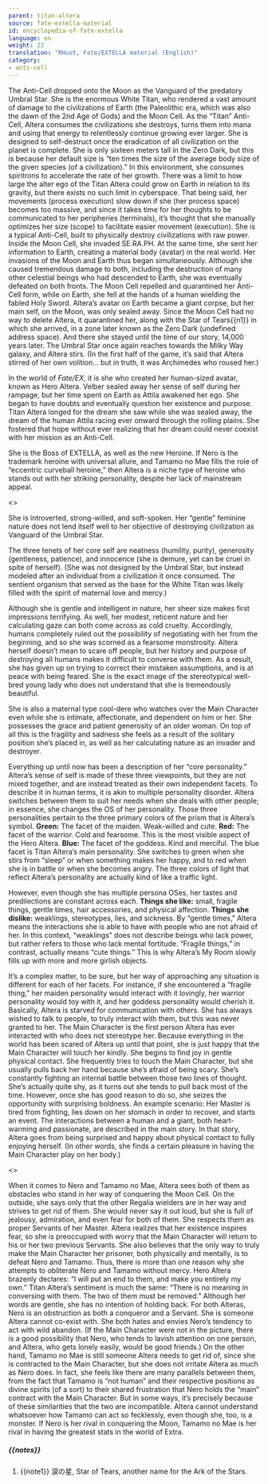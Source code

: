 ```yaml
---
parent: titan-altera
source: fate-extella-material
id: encyclopedia-of-fate-extella
language: en
weight: 22
translation: "RHuot, Fate/EXTELLA material (English)"
category:
- anti-cell
---
```


The Anti-Cell dropped onto the Moon as the Vanguard of the predatory Umbral Star.
She is the enormous White Titan, who rendered a vast amount of damage to the civilizations of Earth (the Paleolithic era, which was also the dawn of the 2nd Age of Gods) and the Moon Cell.
As the “Titan” Anti-Cell, Altera consumes the civilizations she destroys, turns them into mana and using that energy to relentlessly continue growing ever larger. She is designed to self-destruct once the eradication of all civilization on the planet is complete.
She is only sixteen meters tall in the Zero Dark, but this is because her default size is “ten times the size of the average body size of the given species (of a civilization).”
In this environment, she consumes spiritrons to accelerate the rate of her growth.
There was a limit to how large the alter ego of the Titan Altera could grow on Earth in relation to its gravity, but there exists no such limit in cyberspace. That being said, her movements (process execution) slow down if she (her process space) becomes too massive, and since it takes time for her thoughts to be communicated to her peripheries (terminals), it’s thought that she manually optimizes her size (scope) to facilitate easier movement (execution).
She is a typical Anti-Cell, built to physically destroy civilizations with raw power.
Inside the Moon Cell, she invaded SE.RA.PH. At the same time, she sent her information to Earth, creating a material body (avatar) in the real world.
Her invasions of the Moon and Earth thus began simultaneously.
Although she caused tremendous damage to both, including the destruction of many other celestial beings who had descended to Earth, she was eventually defeated on both fronts. The Moon Cell repelled and quarantined her Anti-Cell form, while on Earth, she fell at the hands of a human wielding the fabled Holy Sword.
Altera’s avatar on Earth became a giant corpse, but her main self, on the Moon, was only sealed away.
Since the Moon Cell had no way to delete Altera, it quarantined her, along with the Star of Tears{{n1}} in which she arrived, in a zone later known as the Zero Dark (undefined address space).
And there she stayed until the time of our story, 14,000 years later.
The Umbral Star once again reaches towards the Milky Way galaxy, and Altera stirs.
(In the first half of the game, it’s said that Altera stirred of her own volition… but in truth, it was Archimedes who roused her.)

In the world of *Fate/EX*, it is she who created her human-sized avatar, known as Hero Altera.
Velber sealed away her sense of self during her rampage, but her time spent on Earth as Attila awakened her ego. She began to have doubts and eventually question her existence and purpose.
Titan Altera longed for the dream she saw while she was sealed away, the dream of the human Attila racing ever onward through the rolling plains. She fostered that hope without ever realizing that her dream could never coexist with her mission as an Anti-Cell.

She is the Boss of EXTELLA, as well as the new Heroine.
If Nero is the trademark heroine with universal allure, and Tamamo no Mae fills the role of “eccentric curveball heroine,” then Altera is a niche type of heroine who stands out with her striking personality, despite her lack of mainstream appeal.

<>

She is introverted, strong-willed, and soft-spoken.
Her “gentle” feminine nature does not lend itself well to her objective of destroying civilization as Vanguard of the Umbral Star.

The three tenets of her core self are neatness (humility, purity), generosity (gentleness, patience), and innocence (she is demure, yet can be cruel in spite of herself).
(She was not designed by the Umbral Star, but instead modeled after an individual from a civilization it once consumed. The sentient organism that served as the base for the White Titan was likely filled with the spirit of maternal love and mercy.)

Although she is gentle and intelligent in nature, her sheer size makes first impressions terrifying.
As well, her modest, reticent nature and her calculating gaze can both come across as cold cruelty. Accordingly, humans completely ruled out the possibility of negotiating with her from the beginning, and so she was scorned as a fearsome monstrosity.
Altera herself doesn’t mean to scare off people, but her history and purpose of destroying all humans makes it difficult to converse with them. As a result, she has given up on trying to correct their mistaken assumptions, and is at peace with being feared.
She is the exact image of the stereotypical well-bred young lady who does not understand that she is tremendously beautiful.

She is also a maternal type cool-dere who watches over the Main Character even while she is intimate, affectionate, and dependent on him or her. She possesses the grace and patient generosity of an older woman. On top of all this is the fragility and sadness she feels as a result of the solitary position she’s placed in, as well as her calculating nature as an invader and destroyer.

Everything up until now has been a description of her “core personality.”
Altera’s sense of self is made of these three viewpoints, but they are not mixed together, and are instead treated as their own independent facets.
To describe it in human terms, it is akin to multiple personality disorder. Altera switches between them to suit her needs when she deals with other people; in essence, she changes the OS of her personality.
Those three personalities pertain to the three primary colors of the prism that is Altera’s symbol.
**Green:** The facet of the maiden. Weak-willed and cute.
**Red:** The facet of the warrior. Cold and fearsome. This is the most visible aspect of the Hero Altera.
**Blue:** The facet of the goddess. Kind and merciful.
The blue facet is Titan Altera’s main personality. She switches to green when she stirs from “sleep” or when something makes her happy, and to red when she is in battle or when she becomes angry.
The three colors of light that reflect Altera’s personality are actually kind of like a traffic light.

However, even though she has multiple persona OSes, her tastes and predilections are constant across each.
**Things she like:** small, fragile things, gentle times, hair accessories, and physical affection.
**Things she dislike:** weaklings, stereotypes, lies, and sickness.
By “gentle times,” Altera means the interactions she is able to have with people who are not afraid of her.
In this context, “weaklings” does not describe beings who lack power, but rather refers to those who lack mental fortitude.
“Fragile things,” in contrast, actually means “cute things.” This is why Altera’s My Room slowly fills up with more and more girlish objects.

It’s a complex matter, to be sure, but her way of approaching any situation is different for each of her facets.
For instance, if she encountered a “fragile thing,” her maiden personality would interact with it lovingly, her warrior personality would toy with it, and her goddess personality would cherish it.
Basically, Altera is starved for communication with others.
She has always wished to talk to people, to truly interact with them, but this was never granted to her.
The Main Character is the first person Altera has ever interacted with who does not stereotype her. Because everything in the world has been scared of Altera up until that point, she is just happy that the Main Character will touch her kindly. She begins to find joy in gentle physical contact.
She frequently tries to touch the Main Character, but she usually pulls back her hand because she’s afraid of being scary. She’s constantly fighting an internal battle between those two lines of thought. She’s actually quite shy, as it turns out she tends to pull back most of the time.
However, once she has good reason to do so, she seizes the opportunity with surprising boldness.
An example scenario: Her Master is tired from fighting, lies down on her stomach in order to recover, and starts an event.
The interactions between a human and a giant, both heart-warming and passionate, are described in the main story. In that story, Altera goes from being surprised and happy about physical contact to fully enjoying herself. (In other words, she finds a certain pleasure in having the Main Character play on her body.)

<>

When it comes to Nero and Tamamo no Mae, Altera sees both of them as obstacles who stand in her way of conquering the Moon Cell.
On the outside, she says only that the other Regalia wielders are in her way and strives to get rid of them.
She would never say it out loud, but she is full of jealousy, admiration, and even fear for both of them. She respects them as proper Servants of her Master.
Altera realizes that her existence inspires fear, so she is preoccupied with worry that the Main Character will return to his or her two previous Servants.
She also believes that the only way to truly make the Main Character her prisoner, both physically and mentally, is to defeat Nero and Tamamo.
Thus, there is more than one reason why she attempts to obliterate Nero and Tamamo without mercy.
Hero Altera brazenly declares: “I will put an end to them, and make you entirely my own.”
Titan Altera’s sentiment is much the same: “There is no meaning in conversing with them. The two of them must be removed.” Although her words are gentle, she has no intention of holding back.
For both Alteras, Nero is an obstruction as both a conqueror and a Servant. She is someone Altera cannot co-exist with. She both hates and envies Nero’s tendency to act with wild abandon.
(If the Main Character were not in the picture, there is a good possibility that Nero, who tends to lavish attention on one person, and Altera, who gets lonely easily, would be good friends.)
On the other hand, Tamamo no Mae is still someone Altera needs to get rid of, since she is contracted to the Main Character, but she does not irritate Altera as much as Nero does. In fact, she feels like there are many parallels between them, from the fact that Tamamo is “not human” and their respective positions as divine spirits (of a sort) to their shared frustration that Nero holds the “main” contract with the Main Character. But in some ways, it’s precisely because of these similarities that the two are incompatible.
Altera cannot understand whatsoever how Tamamo can act so fecklessly, even though she, too, is a monster.
If Nero is her rival in conquering the Moon, Tamamo no Mae is her rival in having the greatest stats in the world of Extra.

##### {{notes}}

1. {{note1}} 涙の星, Star of Tears, another name for the Ark of the Stars.
